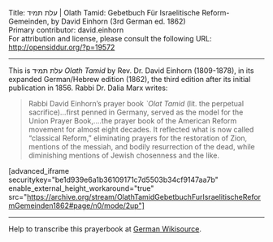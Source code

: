 <html>
<head></head>
<body>
Title: עלת תמיד | Olath Tamid: Gebetbuch Für Israelitische Reform-Gemeinden, by David Einhorn (3rd German ed. 1862)<br />
Primary contributor: david.einhorn<br />
For attribution and license, please consult the following URL: <a href="http://opensiddur.org/?p=19572">http://opensiddur.org/?p=19572</a>
<p />
<hr />

This is עלת תמיד <em>Olath Tamid</em> by Rev. Dr. David Einhorn (1809-1878), in its expanded German/Hebrew edition (1862), the third edition after its initial publication in 1856. Rabbi Dr. Dalia Marx writes:

<blockquote>Rabbi David Einhorn’s prayer book <em>`Olat Tamid</em> (lit. the perpetual sacrifice)...first penned in Germany, served as the model for the Union Prayer Book,....the prayer book of the American Reform movement for almost eight decades. It reflected what is now called “classical Reform,” eliminating prayers for the restoration of Zion, mentions of the messiah, and bodily resurrection of the dead, while diminishing mentions of Jewish chosenness and the like.</blockquote>

[advanced_iframe securitykey="be1d939e6a1b36109171c7d5503b34cf9147aa7b" enable_external_height_workaround="true" src="https://archive.org/stream/OlathTamidGebetbuchFurIsraelitischeReformGemeinden1862#page/n0/mode/2up"]

<hr />

Help to transcribe this prayerbook at <a href="https://de.wikisource.org/wiki/Index:Olath_Tamid_Gebetbuch_fur_Israelitische_Reform-Gemeinden_(David_Einhorn_1862).pdf">German Wikisource</a>.
</body>
</html>